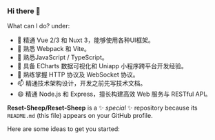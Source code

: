 ### Hi there 👋
What can I do? under:
- 🔭 精通 Vue 2/3 和 Nuxt 3，能够使用各种UI框架。
- 🌱 熟悉 Webpack 和 Vite。
- 👯 熟悉JavaScript / TypeScript。
- 🤔 具备 ECharts 数据可视化和 Uniapp 小程序跨平台开发经验。
- 💬 熟练掌握 HTTP 协议及 WebSocket 协议。
- 📫 精通技术架构设计，开发之前先写技术文档。
- 😄 精通 Node.js 和 Express，擅长构建高效 Web 服务与 RESTful API。


**Reset-Sheep/Reset-Sheep** is a ✨ _special_ ✨ repository because its `README.md` (this file) appears on your GitHub profile.

Here are some ideas to get you started:


